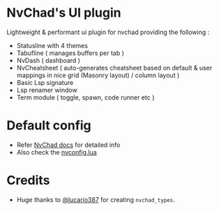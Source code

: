# NvChad's UI plugin
Lightweight &amp; performant ui plugin for nvchad providing the following : 
- Statusline with 4 themes 
- Tabufline ( manages buffers per tab ) 
- NvDash ( dashboard ) 
- NvCheatsheet ( auto-generates cheatsheet based on default & user mappings in nice grid (Masonry layout) / column layout )
- Basic Lsp signature 
- Lsp renamer window
- Term module ( toggle, spawn, code runner etc )

# Default config 

- Refer [NvChad docs](https://nvchad.com/docs/config/nvchad_ui) for detailed info
- Also check the [nvconfig.lua](https://github.com/NvChad/NvChad/blob/v2.5/lua/nvconfig.lua)

# Credits

- Huge thanks to [@lucario387](https://github.com/lucario387) for creating `nvchad_types`.

<!-- vim: set ft=markdown: -->